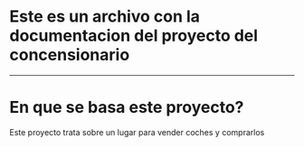 # Este es un archivo con la documentacion del proyecto del concensionario

***

# En que se basa este proyecto?

Este proyecto trata sobre un lugar para vender coches y comprarlos